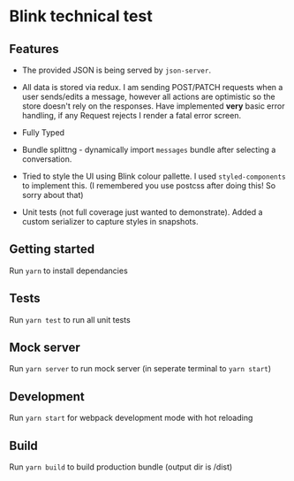 # Blink technical test 

## Features

- The provided JSON is being served by `json-server`. 

- All data is stored via redux. I am sending POST/PATCH requests when a user sends/edits a message, however all actions are optimistic so the store doesn't rely on the responses. Have implemented **very** basic error handling, if any Request rejects I render a fatal error screen.

- Fully Typed

- Bundle splittng - dynamically import `messages` bundle after selecting a conversation.

- Tried to style the UI using Blink colour pallette. I used `styled-components` to implement this. (I remembered you use postcss after doing this! So sorry about that)

- Unit tests (not full coverage just wanted to demonstrate). Added a custom serializer to capture styles in snapshots.

## Getting started
Run `yarn` to install dependancies

## Tests
Run `yarn test` to run all unit tests

## Mock server
Run `yarn server` to run mock server (in seperate terminal to `yarn start`)

## Development
Run `yarn start` for webpack development mode with hot reloading

## Build
Run `yarn build` to build production bundle (output dir is /dist)
